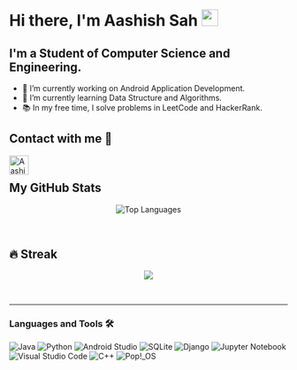 # Hi there, I'm Aashish Sah <img width="30px" src="https://media.tenor.com/images/3b388fe03da271d2674faf85eb7c3fcd/tenor.gif" />

## I'm a Student of Computer Science and Engineering.

- 🔭 I’m currently working on Android Application Development.
- 🌱 I’m currently learning Data Structure and Algorithms.
- 📚 In my free time, I solve problems in LeetCode and HackerRank.

## Contact with me 📝

[<img align="left" alt="Aashish Sah | LinkedIn" width="35px" src="https://i.pinimg.com/originals/de/b4/6f/deb46f02a59e3b3a2aa58fac16290d63.gif" />][linkedin]

[linkedin]: https://www.linkedin.com/in/aashish-sah-a6549b287/
<br />

## My GitHub Stats

<p align="center">
  <img src="https://github-readme-stats.vercel.app/api/top-langs/?username=Aas-hish&layout=compact&langs_count=10" alt="Top Languages" />
</p>

<br/>

## 🔥 Streak

<p align="center">
  <img src="https://github-readme-streak-stats.herokuapp.com/?user=Aas-hish&theme=radical"/>
</p>
<br />

---

### Languages and Tools 🛠 
![Java](https://img.shields.io/badge/java-%23ED8B00.svg?style=for-the-badge&logo=openjdk&logoColor=white)
![Python](https://img.shields.io/badge/python-3670A0?style=for-the-badge&logo=python&logoColor=ffdd54)
![Android Studio](https://img.shields.io/badge/android%20studio-346ac1?style=for-the-badge&logo=android%20studio&logoColor=white)
![SQLite](https://img.shields.io/badge/sqlite-%2307405e.svg?style=for-the-badge&logo=sqlite&logoColor=white)
![Django](https://img.shields.io/badge/django-%23092E20.svg?style=for-the-badge&logo=django&logoColor=white)
![Jupyter Notebook](https://img.shields.io/badge/jupyter-%23FA0F00.svg?style=for-the-badge&logo=jupyter&logoColor=white)
![Visual Studio Code](https://img.shields.io/badge/Visual%20Studio%20Code-0078d7.svg?style=for-the-badge&logo=visual-studio-code&logoColor=white)
![C++](https://img.shields.io/badge/c++-%2300599C.svg?style=for-the-badge&logo=c%2B%2B&logoColor=white)
![Pop!\_OS](https://img.shields.io/badge/Pop!_OS-48B9C7?style=for-the-badge&logo=Pop!_OS&logoColor=white)

<br/>
